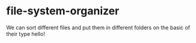 # file-system-organizer
We can sort different files and put them in different folders on the basic of their type
hello!